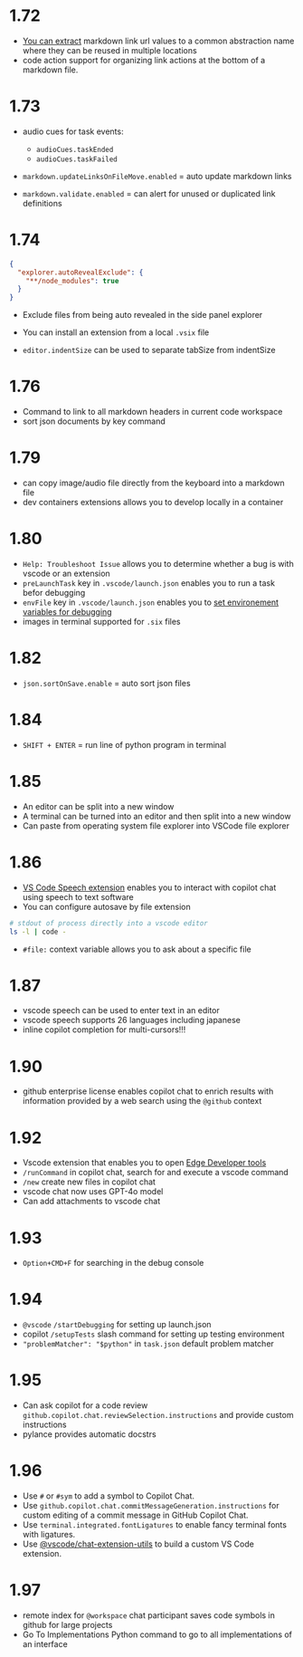 # 1.72

- [You can extract](https://code.visualstudio.com/updates/v1_72#_extract-to-link-definition-for-markdown) markdown link url values to a common abstraction name where they can be reused in multiple locations
- code action support for organizing link actions at the bottom of a markdown file.

# 1.73
- audio cues for task events:
  - ```audioCues.taskEnded```
  - ```audioCues.taskFailed```

- ```markdown.updateLinksOnFileMove.enabled``` = auto update markdown links

- ```markdown.validate.enabled``` = can alert for unused or duplicated link definitions



# 1.74
```json
{
  "explorer.autoRevealExclude": {
    "**/node_modules": true
  }
}

```
- Exclude files from being auto revealed in the side panel explorer
- You can install an extension from a local ```.vsix``` file

- ```editor.indentSize``` can be used to separate tabSize from indentSize


# 1.76
- Command to link to all markdown headers in current code workspace
- sort json documents by key command


# 1.79
- can copy image/audio file directly from the keyboard into a markdown file
- dev containers extensions allows you to develop locally in a container

# 1.80
- ```Help: Troubleshoot Issue``` allows you to determine whether a bug is with vscode or an extension
- ```preLaunchTask``` key in ```.vscode/launch.json``` enables you to run a task befor debugging
- ```envFile``` key in ```.vscode/launch.json``` enables you to [set environement variables for debugging](https://code.visualstudio.com/docs/python/environments#_environment-variables)
- images in terminal supported for ```.six``` files

# 1.82
- ```json.sortOnSave.enable``` = auto sort json files

# 1.84
- ```SHIFT + ENTER``` = run line of python program in terminal

# 1.85
- An editor can be split into a new window
- A terminal can be turned into an editor and then split into a new window
- Can paste from operating system file explorer into VSCode file explorer

# 1.86
- [VS Code Speech extension](https://marketplace.visualstudio.com/items?itemName=ms-vscode.vscode-speech) enables you to interact with copilot chat using speech to text software
- You can configure autosave by file extension

```bash
# stdout of process directly into a vscode editor
ls -l | code -
```

- ```#file:``` context variable allows you to ask about a specific file

# 1.87
- vscode speech can be used to enter text in an editor
- vscode speech supports 26 languages including japanese
- inline copilot completion for multi-cursors!!!

# 1.90
- github enterprise license enables copilot chat to enrich results with information provided by a web search using the ```@github``` context

# 1.92
- Vscode extension that enables you to open [Edge Developer tools](https://marketplace.visualstudio.com/items?itemName=ms-edgedevtools.vscode-edge-devtools)
- ```/runCommand``` in copilot chat, search for and execute a vscode command
- ```/new``` create new files in copilot chat
- vscode chat now uses GPT-4o model
- Can add attachments to vscode chat


# 1.93
- ```Option+CMD+F``` for searching in the debug console

# 1.94
- ```@vscode``` ```/startDebugging``` for setting up launch.json
- copilot ```/setupTests``` slash command for setting up testing environment
- ```"problemMatcher": "$python"``` in ```task.json``` default problem matcher

# 1.95
- Can ask copilot for a code review ```github.copilot.chat.reviewSelection.instructions``` and provide custom instructions
- pylance provides automatic docstrs

# 1.96
- Use `#` or `#sym` to add a symbol to Copilot Chat.
- Use `github.copilot.chat.commitMessageGeneration.instructions` for custom editing of a commit message in GitHub Copilot Chat.
- Use `terminal.integrated.fontLigatures` to enable fancy terminal fonts with ligatures.
- Use [@vscode/chat-extension-utils](https://github.com/microsoft/vscode-chat-extension-utils) to build a custom VS Code extension.

# 1.97
- remote index for `@workspace` chat participant saves code symbols in github for large projects
- Go To Implementations Python command to go to all implementations of an interface